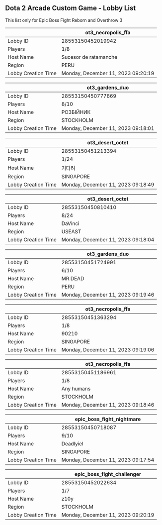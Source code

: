 ## Dota 2 Arcade Custom Game - Lobby List

This list only for Epic Boss Fight Reborn and Overthrow 3

|  | ot3_necropolis_ffa |
| ------ | ------ |
| Lobby ID | 28553150452019942 |
| Players | 1/8 |
| Host Name | Sucesor de ratamanche |
| Region | PERU |
| Lobby Creation Time | Monday, December 11, 2023 09:20:19 |


|  | ot3_gardens_duo |
| ------ | ------ |
| Lobby ID | 28553150450777869 |
| Players | 8/10 |
| Host Name | РОЗБІЙНИК |
| Region | STOCKHOLM |
| Lobby Creation Time | Monday, December 11, 2023 09:18:01 |


|  | ot3_desert_octet |
| ------ | ------ |
| Lobby ID | 28553150451213394 |
| Players | 1/24 |
| Host Name | 기다려 |
| Region | SINGAPORE |
| Lobby Creation Time | Monday, December 11, 2023 09:18:49 |


|  | ot3_desert_octet |
| ------ | ------ |
| Lobby ID | 28553150450810410 |
| Players | 8/24 |
| Host Name | DaVinci |
| Region | USEAST |
| Lobby Creation Time | Monday, December 11, 2023 09:18:04 |


|  | ot3_gardens_duo |
| ------ | ------ |
| Lobby ID | 28553150451724991 |
| Players | 6/10 |
| Host Name | MR.DEAD |
| Region | PERU |
| Lobby Creation Time | Monday, December 11, 2023 09:19:46 |


|  | ot3_necropolis_ffa |
| ------ | ------ |
| Lobby ID | 28553150451363294 |
| Players | 1/8 |
| Host Name | 90210 |
| Region | SINGAPORE |
| Lobby Creation Time | Monday, December 11, 2023 09:19:06 |


|  | ot3_necropolis_ffa |
| ------ | ------ |
| Lobby ID | 28553150451186961 |
| Players | 1/8 |
| Host Name | Any humans |
| Region | STOCKHOLM |
| Lobby Creation Time | Monday, December 11, 2023 09:18:46 |


|  | epic_boss_fight_nightmare |
| ------ | ------ |
| Lobby ID | 28553150450718087 |
| Players | 9/10 |
| Host Name | Deadlyiel |
| Region | SINGAPORE |
| Lobby Creation Time | Monday, December 11, 2023 09:17:54 |


|  | epic_boss_fight_challenger |
| ------ | ------ |
| Lobby ID | 28553150452022634 |
| Players | 1/7 |
| Host Name | z10y |
| Region | STOCKHOLM |
| Lobby Creation Time | Monday, December 11, 2023 09:20:19 |



